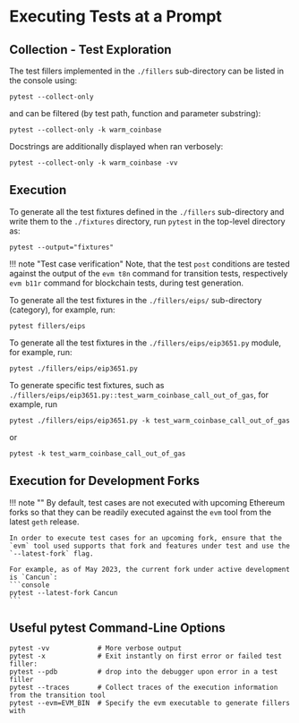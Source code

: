 # Executing Tests at a Prompt

## Collection - Test Exploration

The test fillers implemented in the `./fillers` sub-directory can be listed in the console using:
```console
pytest --collect-only
```
and can be filtered (by test path, function and parameter substring):
```console
pytest --collect-only -k warm_coinbase
```
Docstrings are additionally displayed when ran verbosely:
```console
pytest --collect-only -k warm_coinbase -vv
```

## Execution


To generate all the test fixtures defined in the `./fillers` sub-directory and write them to the `./fixtures` directory, run `pytest` in the top-level directory as:
```console
pytest --output="fixtures"
```

!!! note "Test case verification"
    Note, that the test `post` conditions are tested against the output of the `evm t8n` command for transition tests, respectively `evm b11r` command for blockchain tests, during test generation.

To generate all the test fixtures in the `./fillers/eips/` sub-directory (category), for example, run:
```console
pytest fillers/eips
```

To generate all the test fixtures in the `./fillers/eips/eip3651.py` module, for example, run:
```console
pytest ./fillers/eips/eip3651.py
```

To generate specific test fixtures, such as `./fillers/eips/eip3651.py::test_warm_coinbase_call_out_of_gas`, for example, run
```console
pytest ./fillers/eips/eip3651.py -k test_warm_coinbase_call_out_of_gas
```
or
```
pytest -k test_warm_coinbase_call_out_of_gas
```

## Execution for Development Forks 

!!! note ""
    By default, test cases are not executed with upcoming Ethereum forks so that they can be readily executed against the `evm` tool from the latest `geth` release. 
    
    In order to execute test cases for an upcoming fork, ensure that the `evm` tool used supports that fork and features under test and use the `--latest-fork` flag.
    
    For example, as of May 2023, the current fork under active development is `Cancun`:
    ```console
    pytest --latest-fork Cancun
    ```

## Useful pytest Command-Line Options

```console
pytest -vv            # More verbose output
pytest -x             # Exit instantly on first error or failed test filler:
pytest --pdb          # drop into the debugger upon error in a test filler
pytest --traces       # Collect traces of the execution information from the transition tool
pytest --evm=EVM_BIN  # Specify the evm executable to generate fillers with
```